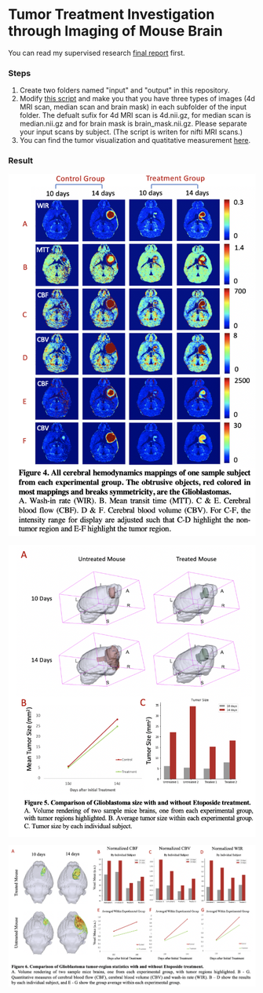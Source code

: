 # Tumor Treatment Investigation through Imaging of Mouse Brain 
You can read my supervised research [final report](https://github.com/RosalieZhu/DRC_modeling/blob/master/DRC_Modeling_report.pdf) first.

### Steps
1. Create two folders named "input" and "output" in this repository.
2. Modify [this script](https://github.com/RosalieZhu/DRC_modeling/blob/master/T2DSC_modeling_script_v2.m) and make you that you have three types of images (4d MRI scan, median scan and brain mask) in each subfolder of the input folder. The defualt sufix for 4d MRI scan is 4d.nii.gz, for median scan is median.nii.gz and for brain mask is brain_mask.nii.gz. Please separate your input scans by subject. (The script is writen for nifti MRI scans.)
3. You can find the tumor visualization and quatitative measurement [here](https://github.com/RosalieZhu/DRC_modeling/blob/master/Visualization.ipynb).

### Result
![](https://github.com/RosalieZhu/DRC_modeling/blob/master/fig/DRC.png)


![](https://github.com/RosalieZhu/DRC_modeling/blob/master/fig/tumor_size.png)


![](https://github.com/RosalieZhu/DRC_modeling/blob/master/fig/Tumor_treatment.png)
